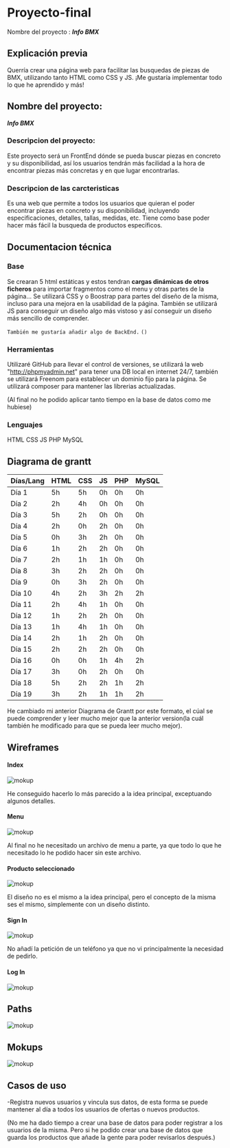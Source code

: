 # Proyecto-final

Nombre del proyecto : **_Info BMX_**

## Explicación previa

Querría crear una página web para facilitar las busquedas de piezas de BMX, utilizando tanto HTML como CSS y JS. ¡Me gustaría implementar todo lo que he aprendido y más!

## Nombre del proyecto:

**_Info BMX_**

### Descripcion del proyecto:

Este proyecto será un FrontEnd dónde se pueda buscar piezas en concreto y su disponibilidad, así los usuarios tendrán más facilidad a la hora de encontrar piezas más concretas y en que lugar encontrarlas.

### Descripcion de las carcteristicas

Es una web que permite a todos los usuarios que quieran el poder encontrar piezas en concreto y su disponibilidad, incluyendo especificaciones, detalles, tallas, medidas, etc. Tiene como base poder hacer más fácil la busqueda de productos específicos.

## Documentacion técnica

### Base

Se crearan 5 html estáticas y estos tendran **cargas dinámicas de otros ficheros** para importar fragmentos como el menu y otras partes de la página...
Se utilizará CSS y o Boostrap para partes del diseño de la misma, incluso para una mejora en la usabilidad de la página.
También se utilizará JS para conseguir un diseño algo más vistoso y así conseguir un diseño más sencillo de comprender.

`También me gustaría añadir algo de BackEnd.` `()`

### Herramientas

Utilizaré GitHub para llevar el control de versiones, se utilizará la web "http://phpmyadmin.net" para tener una DB local en internet 24/7, también se utilizará Freenom para establecer un dominio fijo para la página.
Se utilizará composer para mantener las librerias actualizadas.

(Al final no he podido aplicar tanto tiempo en la base de datos como me hubiese)

### Lenguajes

HTML
CSS
JS
PHP
MySQL

## Diagrama de grantt

| Días/Lang | HTML | CSS | JS  | PHP | MySQL |
| --------- | ---- | --- | --- | --- | ----- |
| Día 1     | 5h   | 5h  | 0h  | 0h  | 0h    |
| Día 2     | 2h   | 4h  | 0h  | 0h  | 0h    |
| Día 3     | 5h   | 2h  | 0h  | 0h  | 0h    |
| Día 4     | 2h   | 0h  | 2h  | 0h  | 0h    |
| Día 5     | 0h   | 3h  | 2h  | 0h  | 0h    |
| Día 6     | 1h   | 2h  | 2h  | 0h  | 0h    |
| Día 7     | 2h   | 1h  | 1h  | 0h  | 0h    |
| Día 8     | 3h   | 2h  | 2h  | 0h  | 0h    |
| Día 9     | 0h   | 3h  | 2h  | 0h  | 0h    |
| Día 10    | 4h   | 2h  | 3h  | 2h  | 2h    |
| Día 11    | 2h   | 4h  | 1h  | 0h  | 0h    |
| Día 12    | 1h   | 2h  | 2h  | 0h  | 0h    |
| Día 13    | 1h   | 4h  | 1h  | 0h  | 0h    |
| Día 14    | 2h   | 1h  | 2h  | 0h  | 0h    |
| Día 15    | 2h   | 2h  | 2h  | 0h  | 0h    |
| Día 16    | 0h   | 0h  | 1h  | 4h  | 2h    |
| Día 17    | 3h   | 0h  | 2h  | 0h  | 0h    |
| Día 18    | 5h   | 2h  | 2h  | 1h  | 2h    |
| Día 19    | 3h   | 2h  | 1h  | 1h  | 2h    |

He cambiado mi anterior Diagrama de Grantt por este formato, el cúal se puede comprender y leer mucho mejor que la anterior version(la cuál también he modificado para que se pueda leer mucho mejor).

## Wireframes

#### Index

![mokup](../entrega1/index.png)

He conseguido hacerlo lo más parecido a la idea principal, exceptuando algunos detalles.

#### Menu

![mokup](../entrega1/menu.png)

Al final no he necesitado un archivo de menu a parte, ya que todo lo que he necesitado lo he podido hacer sin este archivo.

#### Producto seleccionado

![mokup](../entrega1/producto.png)

El diseño no es el mismo a la idea principal, pero el concepto de la misma ses el mismo, simplemente con un diseño distinto.

#### Sign In

![mokup](../entrega1/sigin.png)

No añadí la petición de un teléfono ya que no vi principalmente la necesidad de pedirlo.

#### Log In

![mokup](../entrega1/login.png)

## Paths

![mokup](../entrega1/path1.png)

## Mokups

![mokup](../entrega1/Mokup1.png)

## Casos de uso

-Registra nuevos usuarios y vincula sus datos, de esta forma se puede mantener al día a todos los usuarios de ofertas o nuevos productos.

(No me ha dado tiempo a crear una base de datos para poder registrar a los usuarios de la misma. Pero si he podido crear una base de datos que guarda los productos que añade la gente para poder revisarlos después.)
